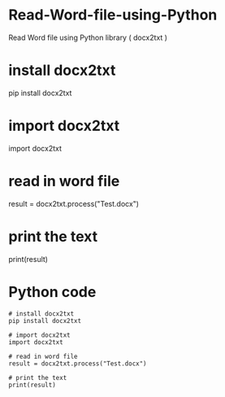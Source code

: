 # Read-Word-file-using-Python
Read Word file using Python library ( docx2txt )
# install docx2txt
pip install docx2txt

# import docx2txt
import docx2txt
 
# read in word file
result = docx2txt.process("Test.docx")

# print the text
print(result)

# Python code

    # install docx2txt
    pip install docx2txt

    # import docx2txt
    import docx2txt

    # read in word file
    result = docx2txt.process("Test.docx")

    # print the text
    print(result)
